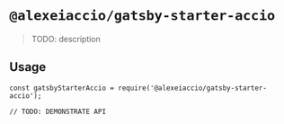 # `@alexeiaccio/gatsby-starter-accio`

> TODO: description

## Usage

```
const gatsbyStarterAccio = require('@alexeiaccio/gatsby-starter-accio');

// TODO: DEMONSTRATE API
```
